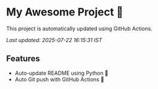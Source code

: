 # My Awesome Project 🚀

This project is automatically updated using GitHub Actions.

_Last updated: 2025-07-22 16:15:31 IST_

## Features
- Auto-update README using Python 🐍
- Auto Git push with GitHub Actions 🤖
